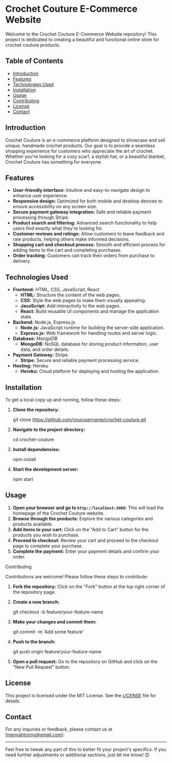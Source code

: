 # Crochet Couture E-Commerce Website

Welcome to the Crochet Couture E-Commerce Website repository! This project is dedicated to creating a beautiful and functional online store for crochet couture products.

## Table of Contents

- [Introduction](#introduction)
- [Features](#features)
- [Technologies Used](#technologies-used)
- [Installation](#installation)
- [Usage](#usage)
- [Contributing](#contributing)
- [License](#license)
- [Contact](#contact)

## Introduction

Crochet Couture is an e-commerce platform designed to showcase and sell unique, handmade crochet products. Our goal is to provide a seamless shopping experience for customers who appreciate the art of crochet. Whether you're looking for a cozy scarf, a stylish hat, or a beautiful blanket, Crochet Couture has something for everyone.

## Features

- **User-friendly interface:** Intuitive and easy-to-navigate design to enhance user experience.
- **Responsive design:** Optimized for both mobile and desktop devices to ensure accessibility on any screen size.
- **Secure payment gateway integration:** Safe and reliable payment processing through Stripe.
- **Product search and filtering:** Advanced search functionality to help users find exactly what they're looking for.
- **Customer reviews and ratings:** Allow customers to leave feedback and rate products, helping others make informed decisions.
- **Shopping cart and checkout process:** Smooth and efficient process for adding items to the cart and completing purchases.
- **Order tracking:** Customers can track their orders from purchase to delivery.

## Technologies Used

- **Frontend:** HTML, CSS, JavaScript, React
  - **HTML:** Structure the content of the web pages.
  - **CSS:** Style the web pages to make them visually appealing.
  - **JavaScript:** Add interactivity to the web pages.
  - **React:** Build reusable UI components and manage the application state.
- **Backend:** Node.js, Express.js
  - **Node.js:** JavaScript runtime for building the server-side application.
  - **Express.js:** Web framework for handling routes and server logic.
- **Database:** MongoDB
  - **MongoDB:** NoSQL database for storing product information, user data, and order details.
- **Payment Gateway:** Stripe
  - **Stripe:** Secure and reliable payment processing service.
- **Hosting:** Heroku
  - **Heroku:** Cloud platform for deploying and hosting the application.

## Installation

To get a local copy up and running, follow these steps:

1. **Clone the repository:**
   
   git clone https://github.com/yourusername/crochet-couture.git
   
2. **Navigate to the project directory:**
   
   cd crochet-couture
   
3. **Install dependencies:**
   
   npm install
   
4. **Start the development server:**
   
   npm start
## Usage

1. **Open your browser and go to `http://localhost:3000`:** This will load the homepage of the Crochet Couture website.
2. **Browse through the products:** Explore the various categories and products available.
3. **Add items to your cart:** Click on the "Add to Cart" button for the products you wish to purchase.
4. **Proceed to checkout:** Review your cart and proceed to the checkout page to complete your purchase.
5. **Complete the payment:** Enter your payment details and confirm your order.

Contributing

Contributions are welcome! Please follow these steps to contribute:

1. **Fork the repository:** Click on the "Fork" button at the top right corner of the repository page.
2. **Create a new branch:**
  
   git checkout -b feature/your-feature-name
  
3. **Make your changes and commit them:**
  
   git commit -m 'Add some feature'
  
4. **Push to the branch:**
  
   git push origin feature/your-feature-name
  
5. **Open a pull request:** Go to the repository on GitHub and click on the "New Pull Request" button.

## License

This project is licensed under the MIT License. See the [LICENSE](LICENSE) file for details.

## Contact

For any inquiries or feedback, please contact us at [menyahtonny@gmail.com].

---

Feel free to tweak any part of this to better fit your project's specifics. If you need further adjustments or additional sections, just let me know! 😊
